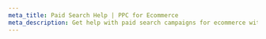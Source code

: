 ```yaml
---
meta_title: Paid Search Help | PPC for Ecommerce
meta_description: Get help with paid search campaigns for ecommerce with PPC agency services. We've worked with dozens of businesses to develop new campaigns & improve existing PPC campaigns on ad platforms like Google Adwords, Facebook, Instagram, Twitter and Amazon Advertising. Get started today with our paid search for ecommerce. 
---
```

